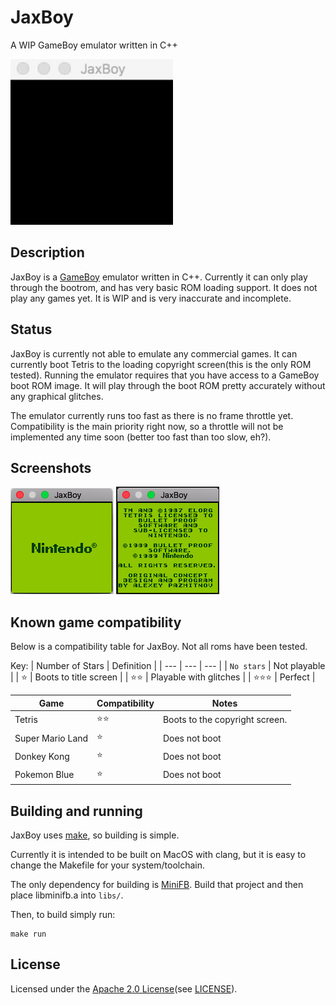 # JaxBoy
A WIP GameBoy emulator written in C++

![animated](screenshots/startup.gif)

## Description

JaxBoy is a [GameBoy](https://en.wikipedia.org/wiki/Game_Boy) emulator written in C++. Currently it can only play through the bootrom, and has very basic ROM loading support. It does not play any games yet. It is WIP and is very inaccurate and incomplete.

## Status

JaxBoy is currently not able to emulate any commercial games. It can currently boot Tetris to the loading copyright screen(this is the only ROM tested). Running the emulator requires that you have access to a GameBoy boot ROM image. It will play through the boot ROM pretty accurately without any graphical glitches.

The emulator currently runs too fast as there is no frame throttle yet. Compatibility is the main priority right now, so a throttle will not be implemented any time soon (better too fast than too slow, eh?).

## Screenshots

![bootrom](screenshots/bootrom.png)
![tetris](screenshots/tetris_launch.png)

## Known game compatibility

Below is a compatibility table for JaxBoy.
Not all roms have been tested.

Key:
| Number of Stars | Definition |
| --- | --- | --- |
| `No stars` | Not playable |
| :star: | Boots to title screen |
| :star::star: | Playable with glitches |
| :star::star::star: | Perfect |

| Game | Compatibility | Notes |
| --- | --- | --- |
| Tetris | :star::star: | Boots to the copyright screen. |
| Super Mario Land | :star: | Does not boot |
| Donkey Kong | :star: | Does not boot |
| Pokemon Blue | :star: | Does not boot |

## Building and running

JaxBoy uses [make](https://www.gnu.org/software/make/), so building is simple.

Currently it is intended to be built on MacOS with clang, but it is easy to change the Makefile for your system/toolchain.

The only dependency for building is [MiniFB](https://github.com/emoon/minifb). Build that project and then place libminifb.a into `libs/`.

Then, to build simply run:
```
make run
```

## License

Licensed under the [Apache 2.0 License](http://www.apache.org/licenses/LICENSE-2.0)(see [LICENSE](LICENSE)).
